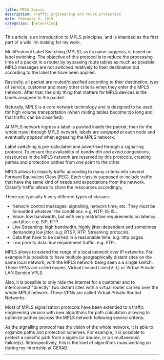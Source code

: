 ```yaml
---
title: MPLS Basics
description: Traffic Engineering and route protection
date: February 5, 2015
categories: [networking]
---
```





 This article is an introduction to MPLS principles, and is intended as the first part of a wiki i'm making for my work.
 


MultiProtocol Label Switching (MPLS), as its name suggests, is based on label switching. The objective of this protocol is to reduce the processing time of a packet in a router by bypassing route tables as much as possible. MPLS messages are not switched relatively to their destination but according to the label the have been applied.

Basically, all packet are routed/classified according to their destination, type of service, customer and many other criteria when they enter the MPLS network. After that, the only thing that matters for MPLS devices is the labels assigned to the packet.  

Naturally, MPLS is a core network technology and is designed to be used for high volume transportation (when routing tables become too long and that traffic can be classified).

At MPLS network ingress a label is *pushed* inside the packet, then for the whole travel through MPLS network, labels are *swapped* at each node and eventually *popped* when egressing the MPLS network.


Label switching is pre-calculated and advertised through a signalling protocol. To ensure the availability of bandwidth and avoid congestions, ressources in the MPLS network are reserved by this protocols, creating pathes and protection pathes from one point to the other.


MPLS allows to classify traffic according to many criteria into several Forward Equivalent Class (FEC). Each class is supposed to include traffic that have the same kind of needs and expectations from the network. Classify traffic allows to share the ressources accordingly.

There are typically 5 very different types of classes:

* Network control messages: signalling, network time, etc. They must be forwarded whatever the conditions. e.g. NTP, IS-IS...
* Voice: low bandwidth, but with very restrictive requirements on latency and jitter. e.g. SIP, RTP...
* Live Streaming: high bandwidth, highly jitter-dependent and sometimes demanding low jitter. e.g. RTSP, RTP, Streaming protocols.
* Data that have to be carried in a reasonable time. e.g. http pages
* Low priority data: low requirement traffic. e.g. FTP...


MPLS allows to extend the range of a local network over IP networks. For example it is possible to have multiple geographically distant sites on the same local network, with the MPLS network being seen a a single switch. These VPNs are called epipes, Virtual Leased Lines(VLL) or Virtual Private LAN Service VPLS.

Also, it is possible to only hide the internet for a customer and to interconnect "directly" two distant sites with a virtual router carried over the whole MPLS network. These VPNs are called Virtual Private Routed Networks.


Most of MPLS signalisation protocols have been extended to a traffic engineering version with new algorithms for path calculation allowing to optimize pathes accross the MPLS network following several criteria.

As the signalling protocol has the vision of the whole network, it is able to organize paths and protection schemes. For example, it is possible to protect a specific path from a signle (or double, or p simultaneous) failure(s). Retrospectively, this is the kind of algorithms i was working on during my internship at GERAD.

---